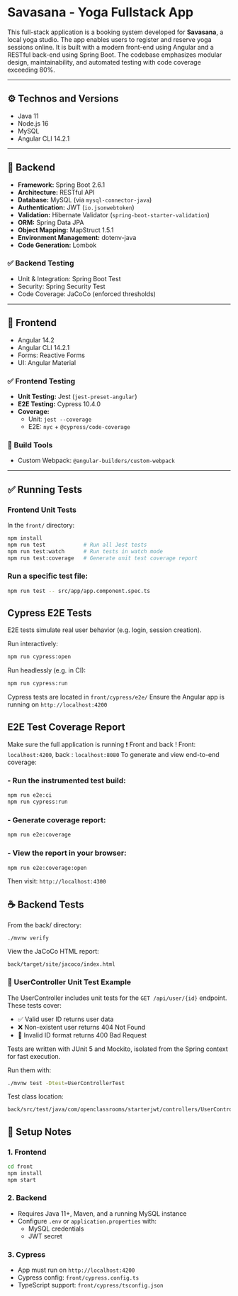 # Savasana - Yoga Fullstack App

This full-stack application is a booking system developed for **Savasana**, a local yoga studio. The app enables users to register and reserve yoga sessions online. It is built with a modern front-end using Angular and a RESTful back-end using Spring Boot. The codebase emphasizes modular design, maintainability, and automated testing with code coverage exceeding 80%.

---

## ⚙️ Technos and Versions

- Java 11
- Node.js 16
- MySQL
- Angular CLI 14.2.1

---

## 🔧 Backend

- **Framework:** Spring Boot 2.6.1
- **Architecture:** RESTful API
- **Database:** MySQL (via `mysql-connector-java`)
- **Authentication:** JWT (`io.jsonwebtoken`)
- **Validation:** Hibernate Validator (`spring-boot-starter-validation`)
- **ORM:** Spring Data JPA
- **Object Mapping:** MapStruct 1.5.1
- **Environment Management:** dotenv-java
- **Code Generation:** Lombok

### ✅ Backend Testing

- Unit & Integration: Spring Boot Test
- Security: Spring Security Test
- Code Coverage: JaCoCo (enforced thresholds)

---

## 🎨 Frontend

- Angular 14.2
- Angular CLI 14.2.1
- Forms: Reactive Forms
- UI: Angular Material

### ✅ Frontend Testing

- **Unit Testing:** Jest (`jest-preset-angular`)
- **E2E Testing:** Cypress 10.4.0
- **Coverage:**
  - Unit: `jest --coverage`
  - E2E: `nyc` + `@cypress/code-coverage`

### 🔧 Build Tools

- Custom Webpack: `@angular-builders/custom-webpack`

---

## ✅ Running Tests

### Frontend Unit Tests

In the `front/` directory:

```bash
npm install
npm run test            # Run all Jest tests
npm run test:watch      # Run tests in watch mode
npm run test:coverage   # Generate unit test coverage report
```

### Run a specific test file:

```bash
npm run test -- src/app/app.component.spec.ts
```

## Cypress E2E Tests

E2E tests simulate real user behavior (e.g. login, session creation).

Run interactively:

```bash
npm run cypress:open
```

Run headlessly (e.g. in CI):

```bash
npm run cypress:run
```

Cypress tests are located in `front/cypress/e2e/`
Ensure the Angular app is running on `http://localhost:4200`

## E2E Test Coverage Report

Make sure the full application is running ❗ Front and back !
Front: `localhost:4200`, back : `localhost:8080`
To generate and view end-to-end coverage:

### - Run the instrumented test build:

```bash
npm run e2e:ci
npm run cypress:run
```

### - Generate coverage report:

```bash
npm run e2e:coverage
```

### - View the report in your browser:

```bash
npm run e2e:coverage:open
```

Then visit: `http://localhost:4300`

## ☕ Backend Tests

From the back/ directory:

`./mvnw verify`

View the JaCoCo HTML report:

`back/target/site/jacoco/index.html`

### 🧪 UserController Unit Test Example

The UserController includes unit tests for the `GET /api/user/{id}` endpoint. These tests cover:

- ✅ Valid user ID returns user data
- ❌ Non-existent user returns 404 Not Found
- 🚫 Invalid ID format returns 400 Bad Request

Tests are written with JUnit 5 and Mockito, isolated from the Spring context for fast execution.

Run them with:

```bash
./mvnw test -Dtest=UserControllerTest
```

Test class location:

```bash
back/src/test/java/com/openclassrooms/starterjwt/controllers/UserControllerTest.java
```

## 🧩 Setup Notes

### 1. Frontend

```bash
cd front
npm install
npm start
```

### 2. Backend

- Requires Java 11+, Maven, and a running MySQL instance
- Configure `.env` or `application.properties` with:
  - MySQL credentials
  - JWT secret

### 3. Cypress

- App must run on `http://localhost:4200`
- Cypress config: `front/cypress.config.ts`
- TypeScript support: `front/cypress/tsconfig.json`
